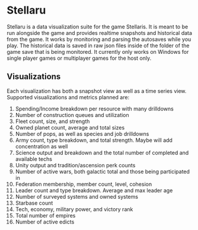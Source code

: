 # Stellaru
Stellaru is a data visualization suite for the game Stellaris. It is meant to be run alongside the game and provides realtime snapshots and historical data from the game. It works by monitoring and parsing the autosaves while you play. The historical data is saved in raw json files inside of the folder of the game save that is being monitored. It currently only works on Windows for single player games or multiplayer games for the host only.

## Visualizations
Each visualization has both a snapshot view as well as a time series view. Supported visualizations and metrics planned are:
1. Spending/Income breakdown per resource with many drilldowns
2. Number of construction queues and utilization
3. Fleet count, size, and strength
4. Owned planet count, average and total sizes
5. Number of pops, as well as species and job drilldowns
6. Army count, type breakdown, and total strength. Maybe will add concentration as well
7. Science output and breakdown and the total number of completed and available techs
8. Unity output and tradition/ascension perk counts
9. Number of active wars, both galactic total and those being participated in
10. Federation membership, member count, level, cohesion
11. Leader count and type breakdown. Average and max leader age
12. Number of surveyed systems and owned systems
13. Starbase count
14. Tech, economy, military power, and victory rank
15. Total number of empires
16. Number of active edicts
